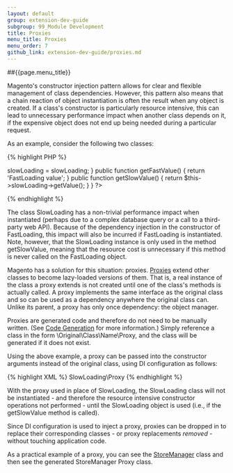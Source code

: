 ```yaml
---
layout: default
group: extension-dev-guide
subgroup: 99_Module Development
title: Proxies
menu_title: Proxies
menu_order: 7
github_link: extension-dev-guide/proxies.md
---
```

##{{page.menu_title}}

Magento's constructor injection pattern allows for clear and flexible management of class dependencies.  However, this pattern also means that a chain reaction of object instantiation is often the result when any object is created.  If a class's constructor is particularly resource intensive, this can lead to unnecessary performance impact when another class depends on it, if the expensive object does not end up being needed during a particular request.

As an example, consider the following two classes:

{% highlight PHP %}
<?php
class SlowLoading
{
    public function __construct()
    {
        // ... Do something resource intensive
    }

    public function getValue()
    {
        return 'SlowLoading value';
    }
}

class FastLoading
{
    protected $slowLoading;

    public function __construct(
        SlowLoading $slowLoading
    ){
        $this->slowLoading = slowLoading;
    }

    public function getFastValue()
    {
        return 'FastLoading value';
    }

    public function getSlowValue()
    {
        return $this->slowLoading->getValue();
    }
}
?>
{% endhighlight %}

The class SlowLoading has a non-trivial performance impact when instantiated (perhaps due to a complex database query or a call to a third-party web API).  Because of the dependency injection in the constructor of FastLoading, this impact will also be incurred if FastLoading is instantiated.  Note, however, that the SlowLoading instance is only used in the method getSlowValue, meaning that the resource cost is unnecessary if this method is never called on the FastLoading object.

Magento has a solution for this situation: proxies.  <a href="http://en.wikipedia.org/wiki/Proxy_pattern" target="_blank">Proxies</a> extend other classes to become lazy-loaded versions of them.  That is, a real instance of the class a proxy extends is not created until one of the class's methods is actually called.  A proxy implements the same interface as the original class and so can be used as a dependency anywhere the original class can.  Unlike its parent, a proxy has only once dependency: the object manager.

Proxies are generated code and therefore do not need to be manually written.  (See <a href="{{ site.gdeurl }}extension-dev-guide/code-generation.html">Code Generation</a> for more information.) Simply reference a class in the form \Original\Class\Name\Proxy, and the class will be generated if it does not exist.

Using the above example, a proxy can be passed into the constructor arguments instead of the original class, using DI configuration as follows:

{% highlight XML %}
<type name="FastLoading">
    <arguments>
        <argument name="slowLoading" xsi:type="object">SlowLoading\Proxy</argument>
    </arguments>
</type>
{% endhighlight %}

With the proxy used in place of SlowLoading, the SlowLoading class will not be instantiated - and therefore the resource intensive constructor operations not performed - until the SlowLoading object is used (i.e., if the getSlowValue method is called).

Since DI configuration is used to inject a proxy, proxies can be dropped in to replace their corresponding classes - or proxy replacements _removed_ - without touching application code.

As a practical example of a proxy, you can see the <a href="{{ site.mage2000url }}app/code/Magento/Store/Model/StoreManager.php" target="_blank">StoreManager</a> class and then see the generated StoreManager Proxy class.